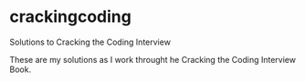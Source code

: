 crackingcoding
==============

Solutions to Cracking the Coding Interview

These are my solutions as I work throught he Cracking the Coding Interview Book.
